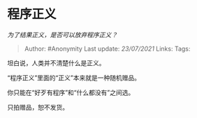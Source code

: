 # 程序正义
*为了结果正义，是否可以放弃程序正义？*

> Author: #Anonymity
> Last update: *23/07/2021*
> Links:
> Tags:

坦白说，人类并不清楚什么是正义。

“程序正义”里面的“正义”本来就是一种随机赠品。

你只能在“好歹有程序”和“什么都没有”之间选。

只拍赠品，恕不发货。
